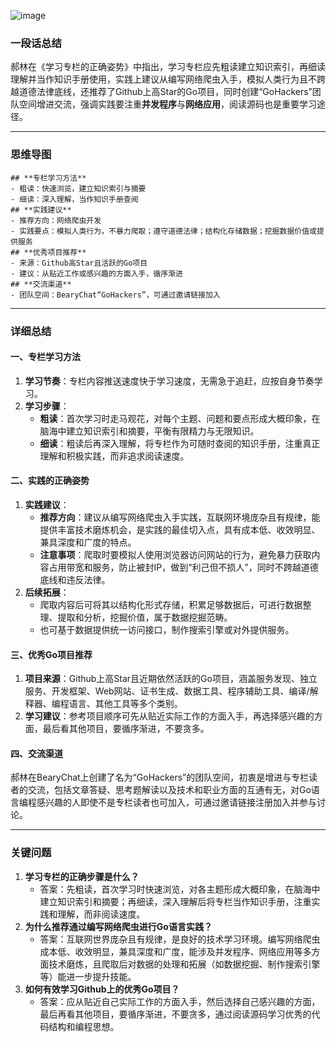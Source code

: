 ![image](https://github.com/user-attachments/assets/5ade987e-580a-407c-96c9-48d943d4348a)


### 一段话总结
郝林在《学习专栏的正确姿势》中指出，学习专栏应先粗读建立知识索引，再细读理解并当作知识手册使用，实践上建议从编写网络爬虫入手，模拟人类行为且不跨越道德法律底线，还推荐了Github上高Star的Go项目，同时创建“GoHackers”团队空间增进交流，强调实践要注重**并发程序**与**网络应用**，阅读源码也是重要学习途径。

---

### 思维导图
```mindmap
## **专栏学习方法**
- 粗读：快速浏览，建立知识索引与摘要
- 细读：深入理解，当作知识手册查阅
## **实践建议**
- 推荐方向：网络爬虫开发
- 实践要点：模拟人类行为，不暴力爬取；遵守道德法律；结构化存储数据；挖掘数据价值或提供服务
## **优秀项目推荐**
- 来源：Github高Star且活跃的Go项目
- 建议：从贴近工作或感兴趣的方面入手，循序渐进
## **交流渠道**
- 团队空间：BearyChat“GoHackers”，可通过邀请链接加入
```

---

### 详细总结
#### 一、专栏学习方法
1. **学习节奏**：专栏内容推送速度快于学习速度，无需急于追赶，应按自身节奏学习。
2. **学习步骤**：
    - **粗读**：首次学习时走马观花，对每个主题、问题和要点形成大概印象，在脑海中建立知识索引和摘要，平衡有限精力与无限知识。
    - **细读**：粗读后再深入理解，将专栏作为可随时查阅的知识手册，注重真正理解和积极实践，而非追求阅读速度。

#### 二、实践的正确姿势
1. **实践建议**：
    - **推荐方向**：建议从编写网络爬虫入手实践，互联网环境庞杂且有规律，能提供丰富技术磨炼机会，是实践的最佳切入点，具有成本低、收效明显、兼具深度和广度的特点。
    - **注意事项**：爬取时要模拟人使用浏览器访问网站的行为，避免暴力获取内容占用带宽和服务，防止被封IP，做到“利己但不损人”，同时不跨越道德底线和违反法律。
2. **后续拓展**：
    - 爬取内容后可将其以结构化形式存储，积累足够数据后，可进行数据整理、提取和分析，挖掘价值，属于数据挖掘范畴。
    - 也可基于数据提供统一访问接口，制作搜索引擎或对外提供服务。

#### 三、优秀Go项目推荐
1. **项目来源**：Github上高Star且近期依然活跃的Go项目，涵盖服务发现、独立服务、开发框架、Web网站、证书生成、数据工具、程序辅助工具、编译/解释器、编程语言、其他工具等多个类别。
2. **学习建议**：参考项目顺序可先从贴近实际工作的方面入手，再选择感兴趣的方面，最后看其他项目，要循序渐进，不要贪多。

#### 四、交流渠道
郝林在BearyChat上创建了名为“GoHackers”的团队空间，初衷是增进与专栏读者的交流，包括文章答疑、思考题解读以及技术和职业方面的互通有无，对Go语言编程感兴趣的人即使不是专栏读者也可加入，可通过邀请链接注册加入并参与讨论。

---

### 关键问题
1. **学习专栏的正确步骤是什么？**
    - 答案：先粗读，首次学习时快速浏览，对各主题形成大概印象，在脑海中建立知识索引和摘要；再细读，深入理解后将专栏当作知识手册，注重实践和理解，而非阅读速度。
2. **为什么推荐通过编写网络爬虫进行Go语言实践？**
    - 答案：互联网世界庞杂且有规律，是良好的技术学习环境。编写网络爬虫成本低、收效明显，兼具深度和广度，能涉及并发程序、网络应用等多方面技术磨炼，且爬取后对数据的处理和拓展（如数据挖掘、制作搜索引擎等）能进一步提升技能。
3. **如何有效学习Github上的优秀Go项目？**
    - 答案：应从贴近自己实际工作的方面入手，然后选择自己感兴趣的方面，最后再看其他项目，要循序渐进，不要贪多，通过阅读源码学习优秀的代码结构和编程思想。
